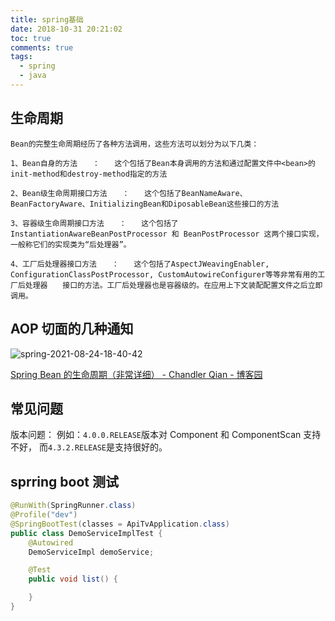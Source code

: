 ```yaml
---
title: spring基础
date: 2018-10-31 20:21:02
toc: true
comments: true
tags:
  - spring
  - java
---
```


## 生命周期

```
Bean的完整生命周期经历了各种方法调用，这些方法可以划分为以下几类：

1、Bean自身的方法　　：　　这个包括了Bean本身调用的方法和通过配置文件中<bean>的init-method和destroy-method指定的方法

2、Bean级生命周期接口方法　　：　　这个包括了BeanNameAware、BeanFactoryAware、InitializingBean和DiposableBean这些接口的方法

3、容器级生命周期接口方法　　：　　这个包括了InstantiationAwareBeanPostProcessor 和 BeanPostProcessor 这两个接口实现，一般称它们的实现类为“后处理器”。

4、工厂后处理器接口方法　　：　　这个包括了AspectJWeavingEnabler, ConfigurationClassPostProcessor, CustomAutowireConfigurer等等非常有用的工厂后处理器　　接口的方法。工厂后处理器也是容器级的。在应用上下文装配配置文件之后立即调用。
```

## AOP 切面的几种通知

![spring-2021-08-24-18-40-42](http://cdn.lyloou.com/img/spring-2021-08-24-18-40-42.png)

[Spring Bean 的生命周期（非常详细） - Chandler Qian - 博客园](https://www.cnblogs.com/zrtqsk/p/3735273.html)

## 常见问题

版本问题：
例如：`4.0.0.RELEASE`版本对 Component 和 ComponentScan 支持不好，
而`4.3.2.RELEASE`是支持很好的。

## sprring boot 测试

```java
@RunWith(SpringRunner.class)
@Profile("dev")
@SpringBootTest(classes = ApiTvApplication.class)
public class DemoServiceImplTest {
    @Autowired
    DemoServiceImpl demoService;

    @Test
    public void list() {

    }
}
```
